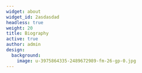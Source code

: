 ```yaml
---
widget: about
widget_id: 2asdasdad
headless: true
weight: 20
title: Biography
active: true
author: admin
design:
  background:
    image: u-3975864335-2489672989-fm-26-gp-0.jpg
---
```

